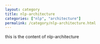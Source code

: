 ```yaml
---
layout: category
title: nlp-architecture
categories: ["nlp", "architecture"]
permalink: /category/nlp-architecture.html
---
```


this is the content of nlp-architecture
